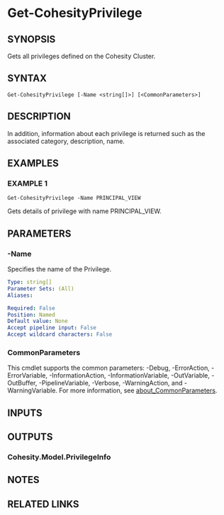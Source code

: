 # Get-CohesityPrivilege

## SYNOPSIS
Gets all privileges defined on the Cohesity Cluster.

## SYNTAX

```
Get-CohesityPrivilege [-Name <string[]>] [<CommonParameters>]
```

## DESCRIPTION
In addition, information about each privilege is returned such as the associated category, description, name.

## EXAMPLES

### EXAMPLE 1
```
Get-CohesityPrivilege -Name PRINCIPAL_VIEW
```

Gets details of privilege with name PRINCIPAL_VIEW.

## PARAMETERS

### -Name
Specifies the name of the Privilege.

```yaml
Type: string[]
Parameter Sets: (All)
Aliases:

Required: False
Position: Named
Default value: None
Accept pipeline input: False
Accept wildcard characters: False
```

### CommonParameters
This cmdlet supports the common parameters: -Debug, -ErrorAction, -ErrorVariable, -InformationAction, -InformationVariable, -OutVariable, -OutBuffer, -PipelineVariable, -Verbose, -WarningAction, and -WarningVariable. For more information, see [about_CommonParameters](http://go.microsoft.com/fwlink/?LinkID=113216).

## INPUTS

## OUTPUTS

### Cohesity.Model.PrivilegeInfo
## NOTES

## RELATED LINKS

